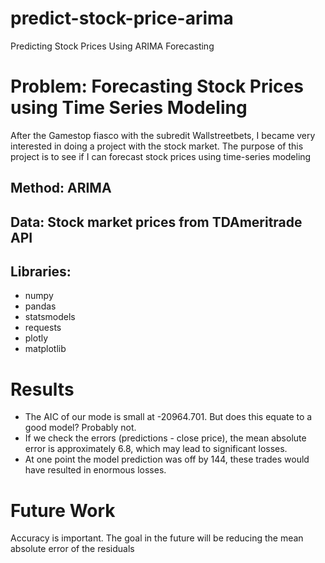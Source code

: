 # predict-stock-price-arima
Predicting Stock Prices Using ARIMA Forecasting

# Problem: Forecasting Stock Prices using Time Series Modeling
After the Gamestop fiasco with the subredit Wallstreetbets, I became very interested in doing a project with the stock market. The purpose of this project is to see if I can forecast stock prices using time-series modeling

## Method: ARIMA

## Data: Stock market prices from TDAmeritrade API

## Libraries:
- numpy
- pandas
- statsmodels
- requests
- plotly
- matplotlib

# Results
- The AIC of our mode is small at -20964.701. But does this equate to a good model? Probably not.
- If we check the errors (predictions - close price), the mean absolute error is approximately 6.8, which may lead to significant losses.
- At one point the model prediction was off by 144, these trades would have resulted in enormous losses. 

# Future Work
Accuracy is important. The goal in the future will be reducing the mean absolute error of the residuals
